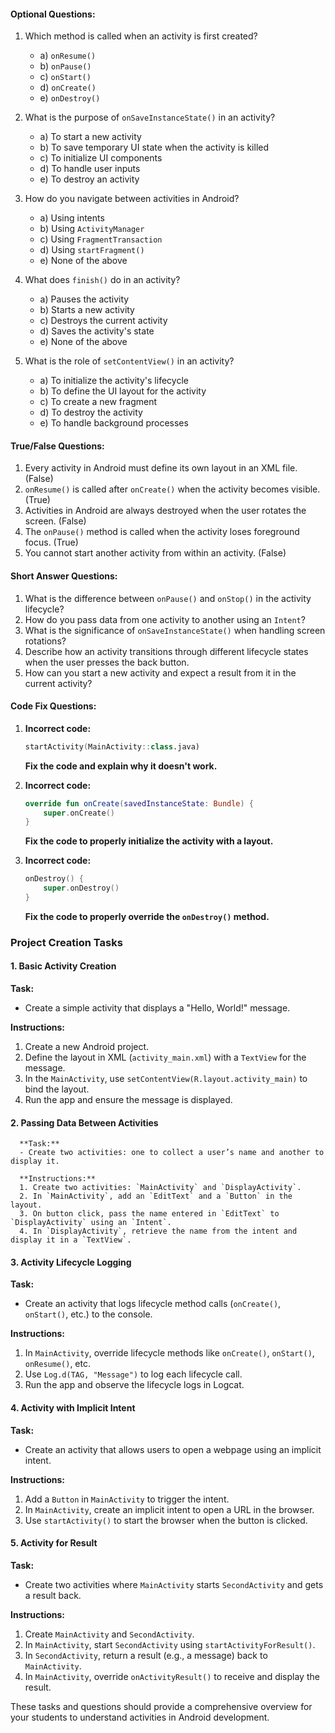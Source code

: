 #### **Optional Questions:**
1. Which method is called when an activity is first created?
   - a) `onResume()`
   - b) `onPause()`
   - c) `onStart()`
   - d) `onCreate()`
   - e) `onDestroy()`

2. What is the purpose of `onSaveInstanceState()` in an activity?
   - a) To start a new activity
   - b) To save temporary UI state when the activity is killed
   - c) To initialize UI components
   - d) To handle user inputs
   - e) To destroy an activity

3. How do you navigate between activities in Android?
   - a) Using intents
   - b) Using `ActivityManager`
   - c) Using `FragmentTransaction`
   - d) Using `startFragment()`
   - e) None of the above

4. What does `finish()` do in an activity?
   - a) Pauses the activity
   - b) Starts a new activity
   - c) Destroys the current activity
   - d) Saves the activity's state
   - e) None of the above

5. What is the role of `setContentView()` in an activity?
   - a) To initialize the activity's lifecycle
   - b) To define the UI layout for the activity
   - c) To create a new fragment
   - d) To destroy the activity
   - e) To handle background processes

#### **True/False Questions:**
1. Every activity in Android must define its own layout in an XML file. (False)
2. `onResume()` is called after `onCreate()` when the activity becomes visible. (True)
3. Activities in Android are always destroyed when the user rotates the screen. (False)
4. The `onPause()` method is called when the activity loses foreground focus. (True)
5. You cannot start another activity from within an activity. (False)

#### **Short Answer Questions:**
1. What is the difference between `onPause()` and `onStop()` in the activity lifecycle?
2. How do you pass data from one activity to another using an `Intent`?
3. What is the significance of `onSaveInstanceState()` when handling screen rotations?
4. Describe how an activity transitions through different lifecycle states when the user presses the back button.
5. How can you start a new activity and expect a result from it in the current activity?

#### **Code Fix Questions:**
1. **Incorrect code:**
   ```kotlin
   startActivity(MainActivity::class.java)
   ```
   **Fix the code and explain why it doesn't work.**

2. **Incorrect code:**
   ```kotlin
   override fun onCreate(savedInstanceState: Bundle) {
       super.onCreate()
   }
   ```
   **Fix the code to properly initialize the activity with a layout.**

3. **Incorrect code:**
   ```kotlin
   onDestroy() {
       super.onDestroy()
   }
   ```
   **Fix the code to properly override the `onDestroy()` method.**

### Project Creation Tasks

#### 1. **Basic Activity Creation**
   **Task:**
   - Create a simple activity that displays a "Hello, World!" message.
   
   **Instructions:**
   1. Create a new Android project.
   2. Define the layout in XML (`activity_main.xml`) with a `TextView` for the message.
   3. In the `MainActivity`, use `setContentView(R.layout.activity_main)` to bind the layout.
   4. Run the app and ensure the message is displayed.

   #### 2. **Passing Data Between Activities**
      **Task:**
      - Create two activities: one to collect a user’s name and another to display it.
      
      **Instructions:**
      1. Create two activities: `MainActivity` and `DisplayActivity`.
      2. In `MainActivity`, add an `EditText` and a `Button` in the layout.
      3. On button click, pass the name entered in `EditText` to `DisplayActivity` using an `Intent`.
      4. In `DisplayActivity`, retrieve the name from the intent and display it in a `TextView`.

#### 3. **Activity Lifecycle Logging**
   **Task:**
   - Create an activity that logs lifecycle method calls (`onCreate()`, `onStart()`, etc.) to the console.
   
   **Instructions:**
   1. In `MainActivity`, override lifecycle methods like `onCreate()`, `onStart()`, `onResume()`, etc.
   2. Use `Log.d(TAG, "Message")` to log each lifecycle call.
   3. Run the app and observe the lifecycle logs in Logcat.

#### 4. **Activity with Implicit Intent**
   **Task:**
   - Create an activity that allows users to open a webpage using an implicit intent.
   
   **Instructions:**
   1. Add a `Button` in `MainActivity` to trigger the intent.
   2. In `MainActivity`, create an implicit intent to open a URL in the browser.
   3. Use `startActivity()` to start the browser when the button is clicked.

#### 5. **Activity for Result**
   **Task:**
   - Create two activities where `MainActivity` starts `SecondActivity` and gets a result back.
   
   **Instructions:**
   1. Create `MainActivity` and `SecondActivity`.
   2. In `MainActivity`, start `SecondActivity` using `startActivityForResult()`.
   3. In `SecondActivity`, return a result (e.g., a message) back to `MainActivity`.
   4. In `MainActivity`, override `onActivityResult()` to receive and display the result.

These tasks and questions should provide a comprehensive overview for your students to understand activities in Android development.